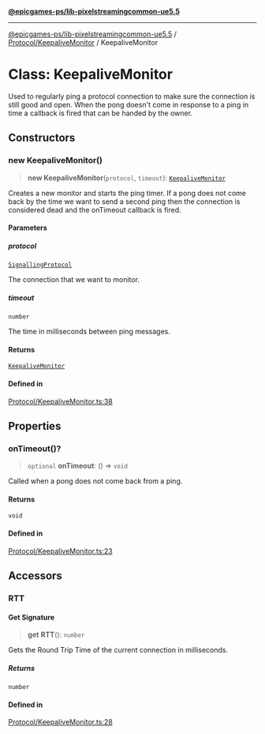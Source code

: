 [**@epicgames-ps/lib-pixelstreamingcommon-ue5.5**](../../../README.md)

***

[@epicgames-ps/lib-pixelstreamingcommon-ue5.5](../../../README.md) / [Protocol/KeepaliveMonitor](../README.md) / KeepaliveMonitor

# Class: KeepaliveMonitor

Used to regularly ping a protocol connection to make sure the connection is still good and open.
When the pong doesn't come in response to a ping in time a callback is fired that can be handed
by the owner.

## Constructors

### new KeepaliveMonitor()

> **new KeepaliveMonitor**(`protocol`, `timeout`): [`KeepaliveMonitor`](KeepaliveMonitor.md)

Creates a new monitor and starts the ping timer. If a pong does not come back by the time we want
to send a second ping then the connection is considered dead and the onTimeout callback is fired.

#### Parameters

##### protocol

[`SignallingProtocol`](../../SignallingProtocol/classes/SignallingProtocol.md)

The connection that we want to monitor.

##### timeout

`number`

The time in milliseconds between ping messages.

#### Returns

[`KeepaliveMonitor`](KeepaliveMonitor.md)

#### Defined in

[Protocol/KeepaliveMonitor.ts:38](https://github.com/mcottontensor/PixelStreamingInfrastructure/blob/80aa060d880a8c194a04b83f18bd1ee360ab20e1/Common/src/Protocol/KeepaliveMonitor.ts#L38)

## Properties

### onTimeout()?

> `optional` **onTimeout**: () => `void`

Called when a pong does not come back from a ping.

#### Returns

`void`

#### Defined in

[Protocol/KeepaliveMonitor.ts:23](https://github.com/mcottontensor/PixelStreamingInfrastructure/blob/80aa060d880a8c194a04b83f18bd1ee360ab20e1/Common/src/Protocol/KeepaliveMonitor.ts#L23)

## Accessors

### RTT

#### Get Signature

> **get** **RTT**(): `number`

Gets the Round Trip Time of the current connection in milliseconds.

##### Returns

`number`

#### Defined in

[Protocol/KeepaliveMonitor.ts:28](https://github.com/mcottontensor/PixelStreamingInfrastructure/blob/80aa060d880a8c194a04b83f18bd1ee360ab20e1/Common/src/Protocol/KeepaliveMonitor.ts#L28)
